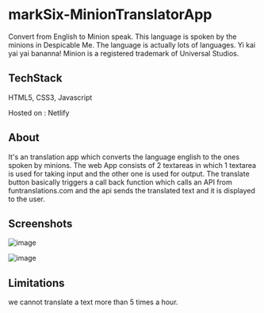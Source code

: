 # markSix-MinionTranslatorApp
Convert from English to Minion speak. This language is spoken by the minions in Despicable Me. The language is actually lots of languages. Yi kai yai yai bananna! Minion is a registered trademark of Universal Studios.


## TechStack 

HTML5, CSS3, Javascript

Hosted on : Netlify

## About

It's an translation app which converts the language english to the ones spoken by minions. The web App consists of 2 textareas in which 1 textarea is used for taking input and the other one is used for output. The translate button basically triggers a call back function which calls an API from funtranslations.com and the api sends the translated text and it is displayed to the user.

## Screenshots

![image](https://user-images.githubusercontent.com/45689921/211238954-b7f28523-8e09-421b-9d8b-eedf01c6beb7.png)

![image](https://user-images.githubusercontent.com/45689921/211239048-651ef38a-2e70-4113-b070-332185c679bd.png)

## Limitations

we cannot translate a text more than 5 times a hour.
